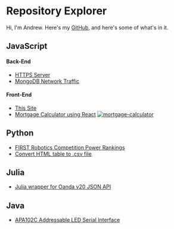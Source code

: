 # Repository Explorer
Hi, I'm Andrew. Here's my [GitHub](https://github.com/andrew-cadwallader), and here's some of what's in it.
## JavaScript
#### Back-End
* [HTTPS Server](https://github.com/andrew-cadwallader/http-https-demo)
* [MongoDB Network Traffic](https://github.com/andrew-cadwallader/mongoose-chase)

#### Front-End
* [This Site](https://github.com/andrew-cadwallader/andrew-cadwallader.github.io)
* [Mortgage Calculator using React](https://github.com/andrew-cadwallader/mortgage-calculator)
[![mortgage-calculator](https://s3.us-east-2.amazonaws.com/andrew-cadwallader.github.io/mortgage-calculator.png)](http://github.com/andrew-cadwallader/mortgage-calculator)

## Python
* [FIRST Robotics Competition Power Rankings](https://github.com/andrew-cadwallader/realtime-opr/blob/master/OPR.ipynb)
* [Convert HTML table to .csv file](https://github.com/andrew-cadwallader/html2csv)

## Julia
* [Julia wrapper for Oanda v20 JSON API](https://github.com/andrew-cadwallader/Oanda)

## Java
* [APA102C Addressable LED Serial Interface](https://github.com/andrew-cadwallader/APA102C-addressable-LEDs)
